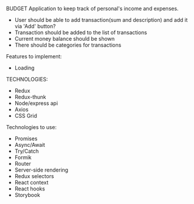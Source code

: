 BUDGET
Application to keep track of personal's income and expenses.

- User should be able to add transaction(sum and description) and add it via 'Add' button?
- Transaction should be added to the list of transactions
- Current money balance should be shown
- There should be categories for transactions

Features to implement:

- Loading

TECHNOLOGIES:

- Redux
- Redux-thunk
- Node/express api
- Axios
- CSS Grid

Technologies to use:

- Promises
- Async/Await
- Try/Catch
- Formik
- Router
- Server-side rendering
- Redux selectors
- React context
- React hooks
- Storybook
